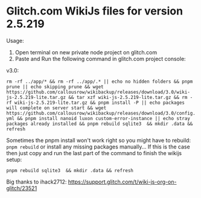 # Glitch.com WikiJs files for version 2.5.219

Usage: 

1) Open terminal on new private node project on glitch.com
2) Paste and Run the following command in glitch.com project console:


v3.0:

```rm -rf ../app/* && rm -rf ../app/.* || echo no hidden folders && pnpm prune || echo skipping prune && wget https://github.com/callousrow/wikibackup/releases/download/3.0/wiki-js-2.5.219-lite.tar.gz && tar xzf wiki-js-2.5.219-lite.tar.gz && rm -rf wiki-js-2.5.219-lite.tar.gz && pnpm install -P || echo packages will complete on server start && wget https://github.com/callousrow/wikibackup/releases/download/3.0/config.yml && pnpm install nanoid luxon custom-error-instance || echo stray packages already installed && pnpm rebuild sqlite3  && mkdir .data && refresh```

Sometimes the pnpm install won't work right so you might have to rebuild: ```pnpm rebuild``` or install any missing packages manually... If this is the case then just copy and run the last part of the command to finish the wikijs setup:

```pnpm rebuild sqlite3  && mkdir .data && refresh```

Big thanks to ihack2712: https://support.glitch.com/t/wiki-js-org-on-glitch/23521
